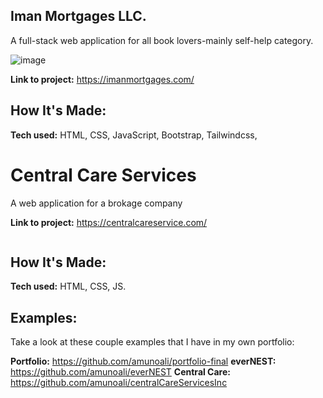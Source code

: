 ## Iman Mortgages LLC.
A full-stack web application for all book lovers-mainly self-help category. 


![image](https://res.cloudinary.com/amunoali/image/upload/v1667340456/iman_jkmnz8.png)



**Link to project:**  https://imanmortgages.com/ <br>


## How It's Made:

**Tech used:** HTML, CSS, JavaScript, Bootstrap, Tailwindcss, 




# Central Care Services 
A web application for a brokage company 

**Link to project:** https://centralcareservice.com/

<img src="./images/centralCareServiceReadMe.png" alt="">


## How It's Made:

**Tech used:** HTML, CSS, JS.


## Examples:
Take a look at these couple examples that I have in my own portfolio:

**Portfolio:** https://github.com/amunoali/portfolio-final
**everNEST:** https://github.com/amunoali/everNEST
**Central Care:** https://github.com/amunoali/centralCareServicesInc




